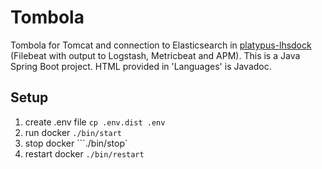 # Tombola
Tombola for Tomcat and connection to Elasticsearch in [platypus-lhsdock](https://github.com/lhsradek/platypus-lhsdock) (Filebeat with output to Logstash, Metricbeat and APM). This is a Java Spring Boot project. HTML provided in 'Languages' is Javadoc.

## Setup
1) create .env file ```cp .env.dist .env```
2) run docker ```./bin/start```
3) stop docker ```./bin/stop`
4) restart docker ```./bin/restart```
